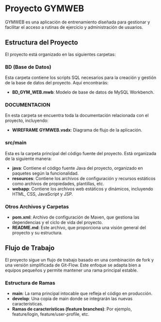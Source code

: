 # Proyecto GYMWEB

GYMWEB es una aplicación de entrenamiento diseñada para gestionar y facilitar el acceso a rutinas de ejercicio y administración de usuarios.

## Estructura del Proyecto

El proyecto está organizado en las siguientes carpetas:

### BD (Base de Datos)

Esta carpeta contiene los scripts SQL necesarios para la creación y gestión de la base de datos del proyecto. Aquí encontrarás:

- **BD_GYM_WEB.mwb**: Modelo de base de datos de MySQL Workbench.

### DOCUMENTACION

En esta carpeta se encuentra toda la documentación relacionada con el proyecto, incluyendo:

- **WIREFRAME GYMWEB.vsdx**: Diagrama de flujo de la aplicación.

### src/main

Esta es la carpeta principal del código fuente del proyecto. Está organizada de la siguiente manera:

- **java**: Contiene el código fuente Java del proyecto, organizado en paquetes según la funcionalidad.
- **resources**: Contiene los archivos de configuración y recursos estáticos como archivos de propiedades, plantillas, etc.
- **webapp**: Contiene los archivos web estáticos y dinámicos, incluyendo HTML, CSS, JavaScript y JSP.

### Otros Archivos y Carpetas

- **pom.xml**: Archivo de configuración de Maven, que gestiona las dependencias y el ciclo de vida del proyecto.
- **README.md**: Este archivo, que proporciona una visión general del proyecto y su estructura.

## Flujo de Trabajo

El proyecto sigue un flujo de trabajo basado en una combinación de fork y una versión simplificada de Git-Flow. Este enfoque se adapta bien a equipos pequeños y permite mantener una rama principal estable.

### Estructura de Ramas

- **main**: La rama principal intocable que refleja el código en producción.
- **develop**: Una copia de main donde se integrarán las nuevas características.
- **Ramas de características (feature branches)**: Por ejemplo, feature/login, feature/user-profile, etc.

